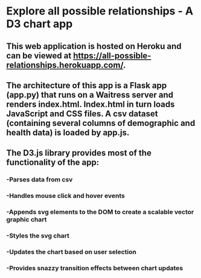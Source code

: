 # Explore all possible relationships - A D3 chart app

## This web application is hosted on Heroku and can be viewed at https://all-possible-relationships.herokuapp.com/.
## The architecture of this app is a Flask app (app.py) that runs on a Waitress server and renders index.html. Index.html in turn loads JavaScript and CSS files. A csv dataset (containing several columns of demographic and health data) is loaded by app.js.
## The D3.js library provides most of the functionality of the app:
### -Parses data from csv
### -Handles mouse click and hover events
### -Appends svg elements to the DOM to create a scalable vector graphic chart
### -Styles the svg chart
### -Updates the chart based on user selection
### -Provides snazzy transition effects between chart updates
